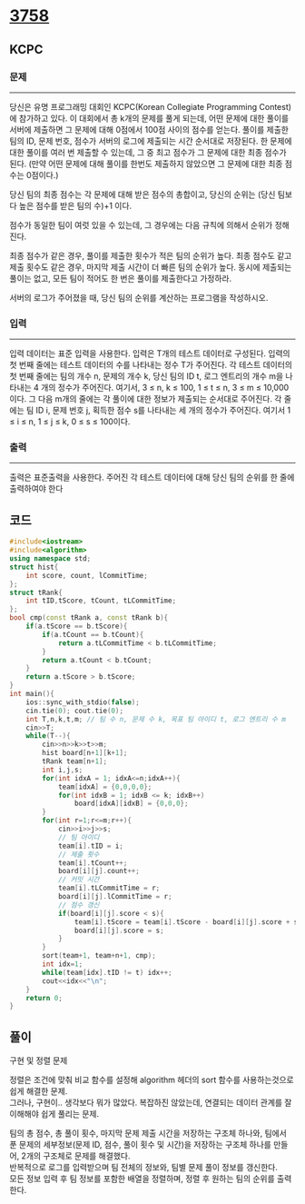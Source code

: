 # [3758](https://www.acmicpc.net/problem/3758)

## KCPC

### 문제

---

당신은 유명 프로그래밍 대회인 KCPC(Korean Collegiate Programming Contest)에 참가하고 있다. 이 대회에서 총 k개의 문제를 풀게 되는데, 어떤 문제에 대한 풀이를 서버에 제출하면 그 문제에 대해 0점에서 100점 사이의 점수를 얻는다. 풀이를 제출한 팀의 ID, 문제 번호, 점수가 서버의 로그에 제출되는 시간 순서대로 저장된다. 한 문제에 대한 풀이를 여러 번 제출할 수 있는데, 그 중 최고 점수가 그 문제에 대한 최종 점수가 된다. (만약 어떤 문제에 대해 풀이를 한번도 제출하지 않았으면 그 문제에 대한 최종 점수는 0점이다.)

당신 팀의 최종 점수는 각 문제에 대해 받은 점수의 총합이고, 당신의 순위는 (당신 팀보다 높은 점수를 받은 팀의 수)+1 이다.

점수가 동일한 팀이 여럿 있을 수 있는데, 그 경우에는 다음 규칙에 의해서 순위가 정해진다.

최종 점수가 같은 경우, 풀이를 제출한 횟수가 적은 팀의 순위가 높다.
최종 점수도 같고 제출 횟수도 같은 경우, 마지막 제출 시간이 더 빠른 팀의 순위가 높다.
동시에 제출되는 풀이는 없고, 모든 팀이 적어도 한 번은 풀이를 제출한다고 가정하라.

서버의 로그가 주어졌을 때, 당신 팀의 순위를 계산하는 프로그램을 작성하시오.

### 입력

---

입력 데이터는 표준 입력을 사용한다. 입력은 T개의 테스트 데이터로 구성된다. 입력의 첫 번째 줄에는 테스트 데이터의 수를 나타내는 정수 T가 주어진다. 각 테스트 데이터의 첫 번째 줄에는 팀의 개수 n, 문제의 개수 k, 당신 팀의 ID t, 로그 엔트리의 개수 m을 나타내는 4 개의 정수가 주어진다. 여기서, 3 ≤ n, k ≤ 100, 1 ≤ t ≤ n, 3 ≤ m ≤ 10,000이다. 그 다음 m개의 줄에는 각 풀이에 대한 정보가 제출되는 순서대로 주어진다. 각 줄에는 팀 ID i, 문제 번호 j, 획득한 점수 s를 나타내는 세 개의 정수가 주어진다. 여기서 1 ≤ i ≤ n, 1 ≤ j ≤ k, 0 ≤ s ≤ 100이다.

### 출력

---

출력은 표준출력을 사용한다. 주어진 각 테스트 데이터에 대해 당신 팀의 순위를 한 줄에 출력하여야 한다

## 코드

```c++
#include<iostream>
#include<algorithm>
using namespace std;
struct hist{
    int score, count, lCommitTime;
};
struct tRank{
    int tID,tScore, tCount, tLCommitTime;
};
bool cmp(const tRank a, const tRank b){
    if(a.tScore == b.tScore){
        if(a.tCount == b.tCount){
            return a.tLCommitTime < b.tLCommitTime;
        }
        return a.tCount < b.tCount;
    }
    return a.tScore > b.tScore;
}
int main(){
    ios::sync_with_stdio(false);
    cin.tie(0); cout.tie(0);
    int T,n,k,t,m; // 팀 수 n, 문제 수 k, 목표 팀 아이디 t, 로그 엔트리 수 m
    cin>>T;
    while(T--){
        cin>>n>>k>>t>>m;
        hist board[n+1][k+1];
        tRank team[n+1];
        int i,j,s;
        for(int idxA = 1; idxA<=n;idxA++){ 
            team[idxA] = {0,0,0,0};
            for(int idxB = 1; idxB <= k; idxB++)
                board[idxA][idxB] = {0,0,0};
        }
        for(int r=1;r<=m;r++){
            cin>>i>>j>>s;
            // 팀 아이디
            team[i].tID = i;
            // 제출 횟수
            team[i].tCount++;
            board[i][j].count++;
            // 커밋 시간
            team[i].tLCommitTime = r;
            board[i][j].lCommitTime = r;
            // 점수 갱신
            if(board[i][j].score < s){
                team[i].tScore = team[i].tScore - board[i][j].score + s;
                board[i][j].score = s;
            }
        }
        sort(team+1, team+n+1, cmp);
        int idx=1;
        while(team[idx].tID != t) idx++;
        cout<<idx<<"\n";
    }
    return 0;
}
```

## 풀이

구현 및 정렬 문제

정렬은 조건에 맞춰 비교 함수를 설정해 algorithm 헤더의 sort 함수를 사용하는것으로 쉽게 해결한 문제.  
그러나, 구현이.. 생각보다 뭐가 많았다. 복잡하진 않았는데, 연결되는 데이터 관계를 잘 이해해야 쉽게 풀리는 문제.  

팀의 총 점수, 총 풀이 횟수, 마지막 문제 제출 시간을 저장하는 구조체 하나와, 팀에서 푼 문제의 세부정보(문제 ID, 점수, 풀이 횟수 및 시간)을 저장하는 구조체 하나를 만들어, 2개의 구조체로 문제를 해결했다.  
반복적으로 로그를 입력받으며 팀 전체의 정보와, 팀별 문제 풀이 정보를 갱신한다.  
모든 정보 입력 후 팀 정보를 포함한 배열을 정렬하며, 정렬 후 원하는 팀의 순위를 출력한다.  
